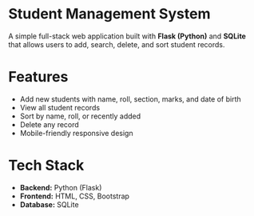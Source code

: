 # **Student Management System**
A simple full-stack web application built with **Flask (Python)** and **SQLite** that allows users to add, search, delete, and sort student records. 
# **Features**
- Add new students with name, roll, section, marks, and date of birth
- View all student records
- Sort by name, roll, or recently added
- Delete any record
- Mobile-friendly responsive design

# **Tech Stack**
- **Backend:** Python (Flask)
- **Frontend:** HTML, CSS, Bootstrap
- **Database:** SQLite
